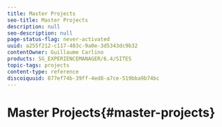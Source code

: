 ```yaml
---
title: Master Projects
seo-title: Master Projects
description: null
seo-description: null
page-status-flag: never-activated
uuid: a255f212-c117-483c-9a0e-3d5343dc9b32
contentOwner: Guillaume Carlino
products: SG_EXPERIENCEMANAGER/6.4/SITES
topic-tags: projects
content-type: reference
discoiquuid: 877ef74b-39ff-4ed8-a7ce-519bba9b74bc
---
```


# Master Projects{#master-projects}


